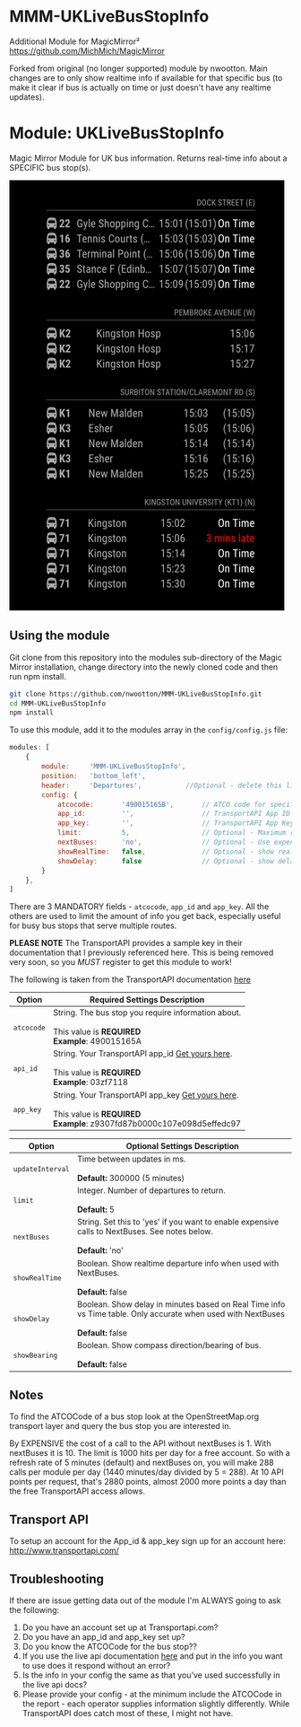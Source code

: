 # MMM-UKLiveBusStopInfo
Additional Module for MagicMirror²  https://github.com/MichMich/MagicMirror

Forked from original (no longer supported) module by nwootton.
Main changes are to only show realtime info if available for that specific bus (to make it clear if bus is actually on time or just doesn't have any realtime updates).

# Module: UKLiveBusStopInfo
Magic Mirror Module for UK bus information. Returns real-time info about a SPECIFIC bus stop(s).

![](./images/Current_version.png)

## Using the module

Git clone from this repository into the modules sub-directory of the Magic Mirror installation, change directory into the newly cloned code and then run npm install.

```bash
git clone https://github.com/nwootton/MMM-UKLiveBusStopInfo.git
cd MMM-UKLiveBusStopInfo
npm install
```

To use this module, add it to the modules array in the `config/config.js` file:

```javascript
modules: [
    {
		module: 	'MMM-UKLiveBusStopInfo',
		position: 	'bottom_left',
		header:		'Departures',			//Optional - delete this line to turn OFF the header completely
		config: {
			atcocode: 		'490015165B', 		// ATCO code for specific bus stop
			app_id: 		'', 				// TransportAPI App ID
			app_key: 		'', 	            // TransportAPI App Key
			limit: 			5, 					// Optional - Maximum results to display.
      		nextBuses: 		'no',              	// Optional - Use expensive RealTime info from NextBuses
      		showRealTime: 	false,          	// Optional - show realtime departure info
      		showDelay: 		false              	// Optional - show delay in minutes based on Real Time info vs Time table
		}
	},
]
```
There are 3 MANDATORY fields - `atcocode`, `app_id` and `app_key`. All the others are used to limit the amount of info you get back, especially useful for busy bus stops that serve multiple routes.

**PLEASE NOTE** The TransportAPI provides a sample key in their documentation that I previously referenced here. This is being removed very soon, so you *MUST* register to get this module to work!

The following is taken from the TransportAPI documentation [here](https://developer.transportapi.com/docs?raml=https://transportapi.com/v3/raml/transportapi.raml##request_uk_bus_stop_atcocode_live_json)

|Option|Required Settings Description|
|---|---|
|`atcocode`|String. The bus stop you require information about.<br><br>This value is **REQUIRED** <br/>**Example**: 490015165A <br />|
|`api_id`|String. Your TransportAPI app_id [Get yours here](https://developer.transportapi.com/signup).<br><br>This value is **REQUIRED**  <br/>**Example**: 03zf7118 <br />|
|`app_key`|String. Your TransportAPI app_key [Get yours here](https://developer.transportapi.com/signup).<br><br>This value is **REQUIRED** <br/>**Example**: z9307fd87b0000c107e098d5effedc97 <br />|

|Option|Optional Settings Description|
|---|---|
|`updateInterval`| Time between updates in ms. <br/><br/>**Default:** 300000 (5 minutes)|
|`limit`|Integer. Number of departures to return.<br><br>**Default:** 5|
|`nextBuses`|String. Set this to 'yes' if you want to enable expensive calls to NextBuses. See notes below.<br><br>**Default:** 'no'|
|`showRealTime`| Boolean. Show realtime departure info when used with NextBuses. <br><br>**Default:** false|
|`showDelay`| Boolean. Show delay in minutes based on Real Time info vs Time table. Only accurate when used with NextBuses <br><br>**Default:** false|
|`showBearing`| Boolean. Show compass direction/bearing of bus. <br><br>**Default:** false|


## Notes ##
To find the ATCOCode of a bus stop look at the OpenStreetMap.org transport layer and query the bus stop you are interested in.

By EXPENSIVE the cost of a call to the API without nextBuses is 1. With nextBuses it is 10. The limit is 1000 hits per day for a free account. So with a refresh rate of 5 minutes (default) and nextBuses on, you will make 288 calls per module per day (1440 minutes/day divided by 5 = 288). At 10 API points per request, that's 2880 points, almost 2000 more points a day than the free TransportAPI access allows.

## Transport API

To setup an account for the App_id & app_key sign up for an account here: http://www.transportapi.com/

## Troubleshooting

If there are issue getting data out of the module I'm ALWAYS going to ask the following:

1. Do you have an account set up at Transportapi.com?
2. Do you have an app_id and app_key set up?
3. Do you know the ATCOCode for the bus stop??
4. If you use the live api documentation [here](https://developer.transportapi.com/docs?raml=https://transportapi.com/v3/raml/transportapi.raml##uk_bus_stop_atcocode_live_json) and put in the info you want to use does it respond without an error?
5. Is the info in your config the same as that you’ve used successfully in the live api docs?
6. Please provide your config - at the minimum include the ATCOCode in the report - each operator supplies information slightly differently. While TransportAPI does catch most of these, I might not have.
